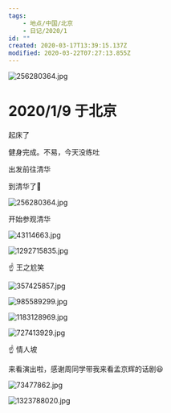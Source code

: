 ```yaml
---
tags:
    - 地点/中国/北京
    - 日记/2020/1
id: ""
created: 2020-03-17T13:39:15.137Z
modified: 2020-03-22T07:27:13.855Z
---
```


![256280364.jpg](https://i.loli.net/2020/01/14/iUf4sGcZ1wDpuMj.jpg)

# 2020/1/9 于北京

<!-- @timer "date":"Thu Jan 09 2020 08:29:00 GMT+0800 (CST)" -->

起床了

<!-- @timer "date":"Thu Jan 09 2020 11:19:02 GMT+0800 (CST)","duration":"about 3 hours" -->

健身完成。不易，今天没练吐

<!-- @timer "date":"Thu Jan 09 2020 14:12:25 GMT+0800 (CST)","duration":"about 3 hours" -->

出发前往清华

<!-- @timer "date":"Thu Jan 09 2020 14:44:37 GMT+0800 (CST)","duration":"32 minutes" -->

到清华了:full_moon_with_face:

![256280364.jpg](https://i.loli.net/2020/01/14/iUf4sGcZ1wDpuMj.jpg)

开始参观清华

![43114663.jpg](https://i.loli.net/2020/01/14/bu4LEZdSea2FIgk.jpg)

![1292715835.jpg](https://i.loli.net/2020/01/14/yJBPF4XUOdYDmp8.jpg)

:point_up: 王之尬笑

![357425857.jpg](https://i.loli.net/2020/01/14/vCs9OKUd6WTRb5n.jpg)

![985589299.jpg](https://i.loli.net/2020/01/14/HZI8oQRM3iOqgCz.jpg)

![1183128969.jpg](https://i.loli.net/2020/01/14/ZQ5os1H73zxt6Ei.jpg)

![727413929.jpg](https://i.loli.net/2020/01/14/4iouF7t35sGrgHK.jpg)

:point_up: 情人坡

<!-- @timer "date":"Thu Jan 09 2020 19:28:13 GMT+0800 (CST)","duration":"about 5 hours" -->

来看演出啦，感谢周同学带我来看孟京辉的话剧:laughing:

![73477862.jpg](https://i.loli.net/2020/01/14/ScjwLutGrlhvngA.jpg)

![1323788020.jpg](https://i.loli.net/2020/01/14/XoOIWGeiq5D6gTd.jpg)
